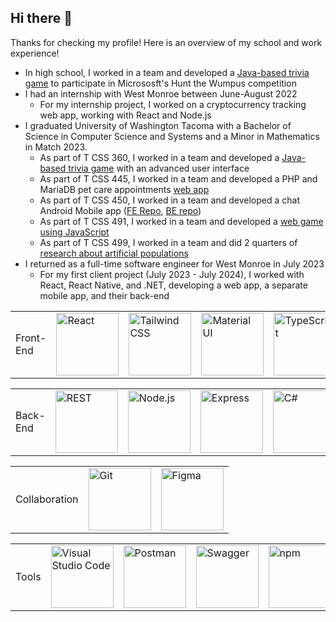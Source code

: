 ## Hi there 👋

Thanks for checking my profile! Here is an overview of my school and work experience!

- In high school, I worked in a team and developed a <a href="https://github.com/JEElsner/HuntTheWumpus">Java-based trivia game</a> to participate in Micrososft's Hunt the Wumpus competition
- I had an internship with West Monroe between June-August 2022
 	- For my internship project, I worked on a cryptocurrency tracking web app, working with React and Node.js
- I graduated University of Washington Tacoma with a Bachelor of Science in Computer Science and Systems and a Minor in Mathematics in Match 2023.
  	- As part of T CSS 360, I worked in a team and developed a <a href="https://github.com/drcapybara/OfficeEscape2">Java-based trivia game</a> with an advanced user interface
  	- As part of T CSS 445, I worked in a team and developed a PHP and MariaDB pet care appointments <a href="https://github.com/not-damien/PawTastic">web app</a>
  	- As part of T CSS 450, I worked in a team and developed a chat Android Mobile app (<a href="https://github.com/RazConsta/Team-2-T-CSS-450">FE Repo</a>, <a href="https://github.com/RazConsta/cultivate-app-web-service">BE repo</a>)
  	- As part of T CSS 491, I worked in a team and developed a <a href="https://github.com/sdam53/Space-Doomers">web game using JavaScript</a>
  	- As part of T CSS 499, I worked in a team and did 2 quarters of <a href="https://github.com/kvietcong/genetic-modeling">research about artificial populations</a>
- I returned as a full-time software engineer for West Monroe in July 2023
	- For my first client project (July 2023 - July 2024), I worked with React, React Native, and .NET, developing a web app, a separate mobile app, and their back-end

<table>
	<tr>
    		<td>Front-End</td>
	  	<td><img width="100" src="https://user-images.githubusercontent.com/25181517/183897015-94a058a6-b86e-4e42-a37f-bf92061753e5.png" alt="React" title="React"/></td>
           	<td><img width="100" src="https://user-images.githubusercontent.com/25181517/202896760-337261ed-ee92-4979-84c4-d4b829c7355d.png" alt="Tailwind CSS" title="Tailwind CSS"/></td>
           	<td><img width="100" src="https://user-images.githubusercontent.com/25181517/189716630-fe6c084c-6c66-43af-aa49-64c8aea4a5c2.png" alt="Material UI" title="Material UI"/></td>
           	<td><img width="100" src="https://user-images.githubusercontent.com/25181517/183890598-19a0ac2d-e88a-4005-a8df-1ee36782fde1.png" alt="TypeScript" title="TypeScript"/></td>
           	<td><img width="100" src="https://user-images.githubusercontent.com/25181517/187955005-f4ca6f1a-e727-497b-b81b-93fb9726268e.png" alt="Jest" title="Jest"/></td>
	</tr>
</table>

<table>
	<tr>
   		<td>Back-End</td>
	   	<td><img width="100" src="https://user-images.githubusercontent.com/25181517/192107858-fe19f043-c502-4009-8c47-476fc89718ad.png" alt="REST" title="REST"/></td>
           	<td><img width="100" src="https://user-images.githubusercontent.com/25181517/183568594-85e280a7-0d7e-4d1a-9028-c8c2209e073c.png" alt="Node.js" title="Node.js"/></td>
           	<td><img width="100" src="https://user-images.githubusercontent.com/25181517/183859966-a3462d8d-1bc7-4880-b353-e2cbed900ed6.png" alt="Express" title="Express"/></td>
           	<td><img width="100" src="https://user-images.githubusercontent.com/25181517/121405384-444d7300-c95d-11eb-959f-913020d3bf90.png" alt="C#" title="C#"/></td>
	</tr>
</table>
	
<table>
	<tr>
        	<td>Collaboration</td>
    		<td><img width="100" src="https://user-images.githubusercontent.com/25181517/192108372-f71d70ac-7ae6-4c0d-8395-51d8870c2ef0.png" alt="Git" title="Git"/></td>
    		<td><img width="100" src="https://user-images.githubusercontent.com/25181517/189715289-df3ee512-6eca-463f-a0f4-c10d94a06b2f.png" alt="Figma" title="Figma"/></td>
  	</tr>
</table>

<table>
	<tr>
  		<td>Tools</td>
    		<td><img width="100" src="https://user-images.githubusercontent.com/25181517/192108891-d86b6220-e232-423a-bf5f-90903e6887c3.png" alt="Visual Studio Code" title="Visual Studio Code"/></td>
    		<td><img width="100" src="https://user-images.githubusercontent.com/25181517/192109061-e138ca71-337c-4019-8d42-4792fdaa7128.png" alt="Postman" title="Postman"/></td>
    		<td><img width="100" src="https://user-images.githubusercontent.com/25181517/186711335-a3729606-5a78-4496-9a36-06efcc74f800.png" alt="Swagger" title="Swagger"/></td>
    		<td><img width="100" src="https://user-images.githubusercontent.com/25181517/121401671-49102800-c959-11eb-9f6f-74d49a5e1774.png" alt="npm" title="npm"/></td>
    		<td><img width="100" src="https://github-production-user-asset-6210df.s3.amazonaws.com/62091613/261395532-b40892ef-efb8-4b0e-a6b5-d1cfc2f3fc35.png" alt="Vite" title="Vite"/></td>
    		<td><img width="100" src="https://user-images.githubusercontent.com/25181517/184117353-4b437677-c4bb-4f4c-b448-af4920576732.png" alt="Cucumber" title="Cucumber"/></td>
    		<td><img width="100" src="https://user-images.githubusercontent.com/68279555/200387386-276c709f-380b-46cc-81fd-f292985927a8.png" alt="Cypress" title="Cypress"/></td>
	</tr>
</table>

<!--
**RazConsta/RazConsta** is a ✨ _special_ ✨ repository because its `README.md` (this file) appears on your GitHub profile.

Here are some ideas to get you started:

- 🔭 I’m currently working on ...
- 🌱 I’m currently learning ...
- 👯 I’m looking to collaborate on ...
- 🤔 I’m looking for help with ...
- 💬 Ask me about ...
- 📫 How to reach me: ...
- 😄 Pronouns: ...
- ⚡ Fun fact: ...
-->
